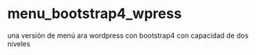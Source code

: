 # menu_bootstrap4_wpress
una versión de menú ara wordpress con bootstrap4 con capacidad de dos niveles
